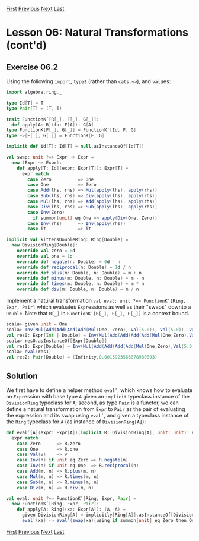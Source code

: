 [First](https://github.com/sjbiaga/kittens/blob/main/nat-2-trampoline/README.md) [Previous](https://github.com/sjbiaga/kittens/blob/main/expr-simplify/README.md) [Next](https://github.com/sjbiaga/kittens/blob/main/expr-tree/README.md) [Last](https://github.com/sjbiaga/kittens/blob/main/nat-4-list/README.md)

Lesson 06: Natural Transformations (cont'd)
===========================================

Exercise 06.2
-------------

Using the following `import`, `type`s (rather than `cats.~>`), and `val`ues:

```Scala
import algebra.ring._

type Id[T] = T
type Pair[T] = (T, T)

trait FunctionKʹ[R[_], F[_], G[_]]:
  def apply[A: R](fa: F[A]): G[A]
type FunctionK[F[_], G[_]] = FunctionKʹ[Id, F, G]
type ~>[F[_], G[_]] = FunctionK[F, G]

implicit def id[T]: Id[T] = null.asInstanceOf[Id[T]]

val swap: unit ?=> Expr ~> Expr =
  new (Expr ~> Expr):
    def apply[T: Id](expr: Expr[T]): Expr[T] =
      expr match
        case Zero          => One
        case One           => Zero
        case Add(lhs, rhs) => Mul(apply(lhs), apply(rhs))
        case Sub(lhs, rhs) => Div(apply(lhs), apply(rhs))
        case Mul(lhs, rhs) => Add(apply(lhs), apply(rhs))
        case Div(lhs, rhs) => Sub(apply(lhs), apply(rhs))
        case Inv(Zero)
          if summon[unit] eq One => apply(Div(One, Zero))
        case Inv(rhs)      => Inv(apply(rhs))
        case it            => it

implicit val kittensDoubleRing: Ring[Double] =
  new DivisionRing[Double]:
    override val zero = 0d
    override val one = 1d
    override def negate(n: Double) = 0d - n
    override def reciprocal(n: Double) = 1d / n
    override def plus(m: Double, n: Double) = m + n
    override def minus(m: Double, n: Double) = m - n
    override def times(m: Double, n: Double) = m * n
    override def div(m: Double, n: Double) = m / n
```

implement a natural transformation `val eval: unit ?=> FunctionKʹ[Ring, Expr, Pair]` which evaluates `Expr`essions as well as
their "swaps" downto a `Double`. Note that `R[_]` in `FunctionKʹ[R[_], F[_], G[_]]` is a context bound.

```scala
scala> given unit = One
scala> Inv(Mul(Add(Add(Add(Add(Mul(One, Zero), Val(5.0)), Val(5.0)), Val(5.0)), Val(5.0)), Mul(Mul(Zero, Zero), Zero)))
val res0: Expr[Int | Double] = Inv(Mul(Add(Add(Add(Add(Mul(One,Zero),Val(5.0)),Val(5.0)),Val(5.0)),Val(5.0)),Mul(Mul(Zero,Zero),Zero)))
scala> res0.asInstanceOf[Expr[Double]]
val res1: Expr[Double] = Inv(Mul(Add(Add(Add(Add(Mul(One,Zero),Val(5.0)),Val(5.0)),Val(5.0)),Val(5.0)),Mul(Mul(Zero,Zero),Zero)))
scala> eval(res1)
val res2: Pair[Double] = (Infinity,0.0015923566878980893)
```

Solution
--------

We first have to define a helper method `evalʹ`, which knows how to evaluate an `Expr`ession with base type `A` given an
`implicit` typeclass instance of the `DivisionRing` typeclass for `A`; second, as type `Pair` is a functor, we can define a
natural transformation from `Expr` to `Pair` as the pair of evaluating the expression and its swap using `evalʹ`, and given a
typeclass instance of the `Ring` typeclass for `A` (as instance of `DivisionRing[A]`):

```Scala
def evalʹ[A](expr: Expr[A])(implicit R: DivisionRing[A], unit: unit): A =
  expr match
    case Zero      => R.zero
    case One       => R.one
    case Val(v)    => v
    case Inv(n) if unit eq Zero => R.negate(n)
    case Inv(n) if unit eq One  => R.reciprocal(n)
    case Add(m, n) => R.plus(m, n)
    case Mul(m, n) => R.times(m, n)
    case Sub(m, n) => R.minus(m, n)
    case Div(m, n) => R.div(m, n)

val eval: unit ?=> FunctionKʹ[Ring, Expr, Pair] =
  new FunctionKʹ[Ring, Expr, Pair]:
    def apply[A: Ring](xa: Expr[A]): (A, A) =
      given DivisionRing[A] = implicitly[Ring[A]].asInstanceOf[DivisionRing[A]]
      evalʹ(xa) -> evalʹ(swap(xa)(using if summon[unit] eq Zero then One else Zero))
```

[First](https://github.com/sjbiaga/kittens/blob/main/nat-2-trampoline/README.md) [Previous](https://github.com/sjbiaga/kittens/blob/main/expr-simplify/README.md) [Next](https://github.com/sjbiaga/kittens/blob/main/expr-tree/README.md) [Last](https://github.com/sjbiaga/kittens/blob/main/nat-4-list/README.md)
